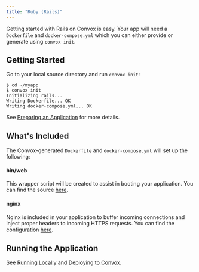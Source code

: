```yaml
---
title: "Ruby (Rails)"
---
```


Getting started with Rails on Convox is easy. Your app will need a `Dockerfile` and `docker-compose.yml` which you can either provide or generate using `convox init`.

## Getting Started

Go to your local source directory and run `convox init`:

    $ cd ~/myapp
    $ convox init
    Initializing rails...
    Writing Dockerfile... OK
    Writing docker-compose.yml... OK

See [Preparing an Application](/docs/preparing-an-application) for more details.

## What's Included

The Convox-generated `Dockerfile` and `docker-compose.yml` will set up the following:

#### bin/web

This wrapper script will be created to assist in booting your application. You can find the source [here](https://github.com/convox/rails/blob/master/bin/web).

#### nginx

Nginx is included in your application to buffer incoming connections and inject proper headers to incoming HTTPS requests. You can find the configuration [here](https://github.com/convox/rails/blob/master/conf/nginx.conf).

## Running the Application

See [Running Locally](/docs/running-locally) and [Deploying to Convox](/docs/deploying-to-convox).

